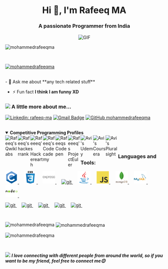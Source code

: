 <h1 align="center">Hi 👋, I'm Rafeeq MA</h1>
<h3 align="center">A passionate Programmer from India</h3>
<p align="center"><img align="center" alt="GIF" src="https://cdn.dribbble.com/users/1059583/screenshots/4171367/coding-freak.gif" width="400px" /> </p>

<p align="left"> <img src="https://komarev.com/ghpvc/?username=mohammedrafeeqma&label=Profile%20views&color=0e75b6&style=flat" alt="mohammedrafeeqma" /> </p>
</br>
<p align="left"> <a href="https://github.com/ryo-ma/github-profile-trophy"><img src="https://github-profile-trophy.vercel.app/?username=mohammedrafeeqma" alt="mohammedrafeeqma" /></a> </p>
</br>
- 💬 Ask me about **any tech related stuff**

- ⚡ Fun fact **I think I am funny XD**


### <img src="https://media.giphy.com/media/VgCDAzcKvsR6OM0uWg/giphy.gif" width="50"> A little more about me... 

[![Linkedin: rafeeq-ma](https://img.shields.io/badge/-%20rafeeq_ma-blue?style=plastic&logo=Linkedin&logoColor=white&link=//https://www.linkedin.com/in/mohammed-rafeeq-ma-55403b1b2/)](https://www.linkedin.com/in/mohammed-rafeeq-ma-55403b1b2//)
[![Gmail Badge](https://img.shields.io/badge/-mohammedrafeeqma@gmail.com-c14438?style=plastic&logo=Gmail&logoColor=white&link=mailto:mohammedrafeeqma@gmail.com)](mailto:mohammedrafeeqma@gmail.com)
[![GitHub mohammedrafeeqma](https://img.shields.io/github/followers/mohammedrafeeqma?label=follow&style=social)](https://github.com/mohammedrafeeqma)
</br></br>

<details open>
<summary><b>Competitive Programming Profiles</b></summary>
 <a href="https://www.qwiklabs.com/public_profiles/601bcde1-14de-406e-8edc-97d32c076df6" title='Qwiklabs'>
    <img align="left" alt="Rafeeq's Qwiklabs" width="40px" src="https://www.qwiklabs.com/qwiklabs_logo_900x887.png" />
</a>  
<a href="https://www.hackerrank.com/rafeequemaz" title='Hackerrank'>
    <img align="left" alt="Rafeeq's hackerrank" width="40px" src="https://cdn.cutshort.io/public/companies/572b17e20aeee5dd0b12e94a/hackerrank-logo" />
</a>
<a href="https://www.hackerearth.com/@mohammedrafeeqma" title='Hackerearth'>
    <img align="left" alt="Rafeeeq's Hackerearth" width="40px" src="https://media.cdn.gradconnection.com/uploads/8cda75b2-8384-47be-af0b-6c1d4314bc0a-HACKEREARTH_LOGO.png" />
</a>
<a href="https://www.codecademy.com/profiles/rafeeqMA8765612627" title='Codecademy'>
    <img align="left" alt="Rafeeq's Codecademy" width="40px" src="https://alternative.me/media/256/codecademy-icon-kaifscwzqkl89ywi-c.png" />
</a>
<a href="https://codepen.io/rafeeqma" title='Codepen'>
    <img align="left" alt="Rafeeqs Codepen" width="40px" src="https://cdn.jsdelivr.net/npm/simple-icons@3.2.0/icons/codepen.svg" />
</a>

<a href="https://projecteuler.net/progress" title='ProjectEuler'>
    <img align="left" alt="Rafeeeq's ProjectEuler" width="40px" src="https://nl.mathworks.com/images/responsive/supporting/matlabcentral/cody/badges/project_euler.png" />
</a>    
<a href="https://sapient.udemy.com/user/rafeeqma/" title='Udemy'>
    <img align="left" alt="Avi's Udemy" width="40px" src="https://cdn.worldvectorlogo.com/logos/udemy-1.svg" />
</a>    
<a href="https://www.coursera.org/user/rafeeqma" title='Coursera'>
    <img align="left" alt="Avi's Coursera" width="40px" src="https://ucarecdn.com/e483b814-5ca9-4784-95b8-be011000c26e/-/format/jpeg/-/progressive/yes/-/preview/480x480/" />
</a>
<a href="https://app.pluralsight.com/profile/rafeeqma" title='Pluralsight'>
    <img align="left" alt="Avi's Pluralsight" width="40px" src="https://user-images.githubusercontent.com/4683221/34775011-89bb46c2-f609-11e7-8bd1-d7a70d2277fd.jpg" />
</a>  
   
</details>
</br> </br>


<h3 align="left">Languages and Tools:</h3>
<p align="left"> <a href="https://www.cprogramming.com/" target="_blank"> <img src="https://raw.githubusercontent.com/devicons/devicon/master/icons/c/c-original.svg" alt="c" width="40" height="40"/> </a>&nbsp; &nbsp;
  <a href="https://www.w3schools.com/css/" target="_blank"> <img src="https://raw.githubusercontent.com/devicons/devicon/master/icons/css3/css3-original-wordmark.svg" alt="css3" width="40" height="40"/> </a> &nbsp; &nbsp;
  <a href="https://expressjs.com" target="_blank"> <img src="https://raw.githubusercontent.com/devicons/devicon/master/icons/express/express-original-wordmark.svg" alt="express" width="40" height="40"/> </a> &nbsp; &nbsp;
  <a href="https://git-scm.com/" target="_blank"> <img src="https://www.vectorlogo.zone/logos/git-scm/git-scm-icon.svg" alt="git" width="40" height="40"/> </a> &nbsp; &nbsp;
  <a href="https://www.java.com" target="_blank"> <img src="https://raw.githubusercontent.com/devicons/devicon/master/icons/java/java-original.svg" alt="java" width="40" height="40"/> </a> &nbsp; &nbsp;
  <a href="https://developer.mozilla.org/en-US/docs/Web/JavaScript" target="_blank"> <img src="https://raw.githubusercontent.com/devicons/devicon/master/icons/javascript/javascript-original.svg" alt="javascript" width="40" height="40"/> </a> &nbsp; &nbsp;
  <a href="https://www.mongodb.com/" target="_blank"> <img src="https://raw.githubusercontent.com/devicons/devicon/master/icons/mongodb/mongodb-original-wordmark.svg" alt="mongodb" width="40" height="40"/> </a> &nbsp; &nbsp;
  <a href="https://www.mysql.com/" target="_blank"> <img src="https://raw.githubusercontent.com/devicons/devicon/master/icons/mysql/mysql-original-wordmark.svg" alt="mysql" width="40" height="40"/> </a> &nbsp; &nbsp;
  <a href="https://nodejs.org" target="_blank"> <img src="https://raw.githubusercontent.com/devicons/devicon/master/icons/nodejs/nodejs-original-wordmark.svg" alt="nodejs" width="40" height="40"/> </a> &nbsp;&nbsp;
 
 <a href="https://git-scm.com/" target="_blank"> <img src="https://img.shields.io/badge/HTML5-E34F26?style=for-the-badge&logo=html5&logoColor=white" alt="git" width="85" height="30"/> </a> &nbsp; &nbsp;
 <a href="https://git-scm.com/" target="_blank"> <img src="https://img.shields.io/badge/Java-ED8B00?style=for-the-badge&logo=java&logoColor=white" alt="git" width="88" height="30"/> </a> &nbsp; &nbsp;
 <a href="https://git-scm.com/" target="_blank"> <img src="https://img.shields.io/badge/Bootstrap-563D7C?style=for-the-badge&logo=bootstrap&logoColor=white" alt="git" width="90" height="30"/> </a> &nbsp; &nbsp;
 <a href="https://git-scm.com/" target="_blank"> <img src="https://img.shields.io/badge/Express.js-000000?style=for-the-badge&logo=express&logoColor=white" alt="git" width="90" height="30"/> </a> &nbsp; &nbsp;
 <a href="https://git-scm.com/" target="_blank"> <img src="https://img.shields.io/badge/React-20232A?style=for-the-badge&logo=react&logoColor=61DAFB" alt="git" width="90" height="30"/> </a> &nbsp; &nbsp;
</p>
</br>

<p><img align="left" src="https://github-readme-stats.vercel.app/api/top-langs?username=mohammedrafeeqma&show_icons=true&locale=en&layout=compact" alt="mohammedrafeeqma" /></p>

<p>&nbsp;<img align="center" src="https://github-readme-stats.vercel.app/api?username=mohammedrafeeqma&show_icons=true&locale=en" alt="mohammedrafeeqma" /></p>

<p><img align="center" src="https://github-readme-streak-stats.herokuapp.com/?user=mohammedrafeeqma&" alt="mohammedrafeeqma" /></p>
</br>
<!-- Feel free to reach out and introduce yourself :D-->
<p>
<img src="https://media.giphy.com/media/LnQjpWaON8nhr21vNW/giphy.gif" width="60"> <em><b>I love connecting with different people from around the world, so if you want to be my friend, feel free to connect me😊</em>
 </p>
